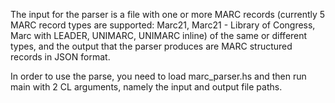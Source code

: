 The input for the parser is a file with one or more MARC records (currently 5 MARC record types are supported: Marc21, Marc21 - Library of Congress, Marc with LEADER, UNIMARC, UNIMARC inline) of the same or different types, and the output that the parser produces are MARC structured records in JSON format.

In order to use the parse, you need to load marc_parser.hs and then run main with 2 CL arguments, namely the input and output file paths.
